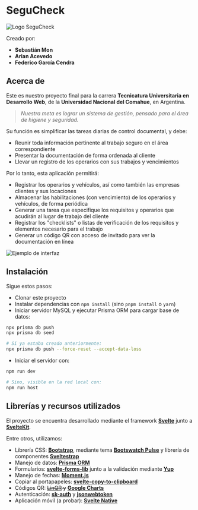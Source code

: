 # SeguCheck

![Logo SeguCheck](https://i.imgur.com/QYfrqU1.png "Logo SeguCheck")

Creado por:
* **Sebastián Mon**
* **Arian Acevedo**
* **Federico García Cendra**

## Acerca de
Este es nuestro proyecto final para la carrera **Tecnicatura Universitaria en Desarrollo Web**, de la **Universidad Nacional del Comahue**, en Argentina.

> *Nuestra meta es lograr un sistema de gestión, pensado para el área de higiene y seguridad.*

Su función es simplificar las tareas diarias de control documental, y debe:
-   Reunir toda información pertinente al trabajo seguro en el área correspondiente
-   Presentar la documentación de forma ordenada al cliente
-   Llevar un registro de los operarios con sus trabajos y vencimientos

Por lo tanto, esta aplicación permitirá:
* Registrar los operarios y vehículos, así como también las empresas clientes y sus locaciones
* Almacenar las habilitaciones (con vencimiento) de los operarios y vehículos, de forma periódica
* Generar una tarea que especifique los requisitos y operarios que acudirán al lugar de trabajo del cliente
* Registrar los "checklists" o listas de verificación de los requisitos y elementos necesario para el trabajo
* Generar un código QR con acceso de invitado para ver la documentación en línea

![Ejemplo de interfaz](https://i.imgur.com/AbvsWxW.jpg "Ejemplo de interfaz")

## Instalación

Sigue estos pasos:
* Clonar este proyecto
* Instalar dependencias con `npm install` (sino `pnpm install` o `yarn`)
* Iniciar servidor MySQL y ejecutar Prisma ORM para cargar base de datos:
```bash
npx prisma db push
npx prisma db seed

# Si ya estaba creado anteriormente:
npx prisma db push --force-reset --accept-data-loss
```
* Iniciar el servidor con:
```bash
npm run dev

# Sino, visible en la red local con:
npm run host
```

## Librerías y recursos utilizados

El proyecto se encuentra desarrollado mediante el framework [**Svelte**](https://svelte.dev/) junto a [**SvelteKit**](https://kit.svelte.dev/).

Entre otros, utilizamos:
* Librería CSS: [**Bootstrap**](https://getbootstrap.com/), mediante tema [**Bootswatch Pulse**](https://bootswatch.com/pulse/) y librería de componentes [**Sveltestrap**](https://sveltestrap.js.org/)
* Manejo de datos: [**Prisma ORM**](https://www.prisma.io/)
* Formularios: [**svelte-forms-lib**](https://svelte-forms-lib-sapper-docs.vercel.app/) junto a la validación mediante [**Yup**](https://github.com/jquense/yup)
* Manejo de fechas: [**Moment.js**](https://momentjs.com/)
* Copiar al portapapeles: [**svelte-copy-to-clipboard**](https://github.com/henriquecaraujo/svelte-copy-to-clipboard)
* Códigos QR: ~~[LinQR](https://rapidapi.com/linqr-linqr-default/api/qrcode3/) y~~ [**Google Charts**](https://developers.google.com/chart/infographics/docs/qr_codes)
* Autenticación: [**sk-auth**](https://github.com/Dan6erbond/sk-auth) y [**jsonwebtoken**](https://github.com/auth0/node-jsonwebtoken)
* Aplicación móvil (a probar): [**Svelte Native**](https://svelte-native.technology)
